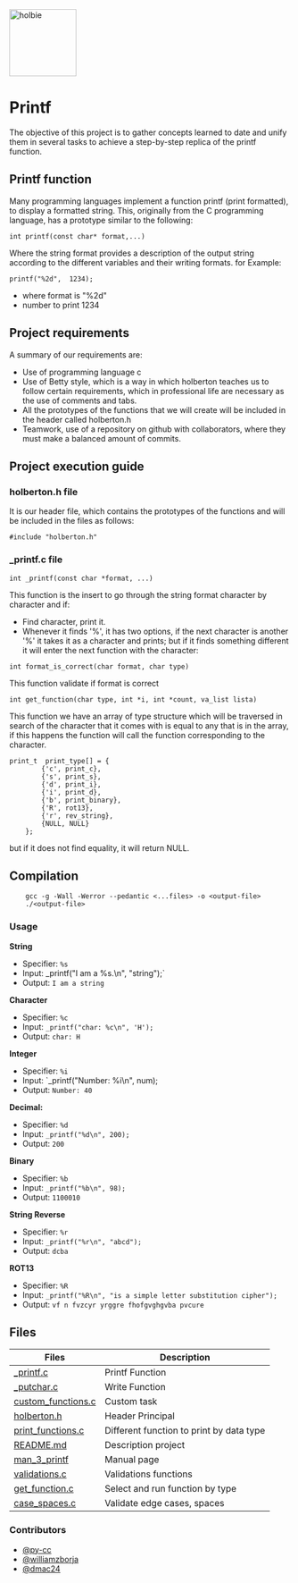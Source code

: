 <img src="https://blog.holbertonschool.com/wp-content/uploads/2020/04/unnamed-2.png" alt="holbie" width="120">

# Printf

The objective of this project is to gather concepts learned to date and unify them in several tasks to achieve a step-by-step replica of the printf function.

## Printf function

Many programming languages implement a function printf (print formatted), to display a formatted string. This, originally from the C programming language, has a prototype similar to the following:

```
int printf(const char* format,...)
```
Where the string format provides a description of the output string according to the different variables and their writing formats.
for Example: 

```
printf("%2d",  1234);
```
- where format is "%2d"
- number to print 1234

## Project requirements

A summary of our requirements are:
- Use of programming language c
- Use of Betty style, which is a way in which holberton teaches us to follow certain requirements, which in professional life are necessary as the use of comments and tabs.
- All the prototypes of the functions that we will create will be included in the header called holberton.h
- Teamwork, use of a repository on github with collaborators, where they must make a balanced amount of commits.

## Project execution guide

### holberton.h file

It is our header file, which contains the prototypes of the functions and will be included in the files as follows:

```
#include "holberton.h"
```
### _printf.c file 

```
int _printf(const char *format, ...)
```
This function is the insert to go through the string format character by character and if:
- Find character, print it.
- Whenever it finds '%', it has two options, if the next character is another '%' it takes it as a character and prints; but if it finds something different it will enter the next function with the character:

```
int format_is_correct(char format, char type)
```
This function validate if format is correct

```
int get_function(char type, int *i, int *count, va_list lista)
```
This function we have an array of type structure which will be traversed in search of the character that it comes with is equal to any that is in the array, if this happens the function will call the function corresponding to the character.

``` 
print_t  print_type[] = {
		{'c', print_c},
		{'s', print_s},
		{'d', print_i},
		{'i', print_d},
		{'b', print_binary},
		{'R', rot13},
		{'r', rev_string},
		{NULL, NULL}
	};
```
but if it does not find equality, it will return NULL.

## Compilation
```
	gcc -g -Wall -Werror --pedantic <...files> -o <output-file>
	./<output-file>
```
### Usage
**String**
* Specifier: `%s`
* Input:  _printf("I am a %s.\n", "string");`
* Output: `I am a string`

**Character**
* Specifier: `%c`
* Input:  `_printf("char: %c\n", 'H');`
* Output: `char: H`

**Integer**
* Specifier: `%i`
* Input:  `_printf("Number: %i\n", num);
* Output: `Number: 40`

**Decimal:**
* Specifier: `%d`
* Input:  `_printf("%d\n", 200);`
* Output: `200`

**Binary**
* Specifier: `%b`
* Input:  `_printf("%b\n", 98);`
* Output: `1100010`

**String Reverse**
* Specifier: `%r`
* Input:  `_printf("%r\n", "abcd");`
* Output: `dcba`

**ROT13**
* Specifier: `%R`
* Input:  `_printf("%R\n", "is a simple letter substitution cipher");`
* Output: `vf n fvzcyr yrggre fhofgvghgvba pvcure`

## Files

Files|Description
--|--
[_printf.c](._printf.c) | Printf Function
[_putchar.c](._putchar.c)| Write Function
[custom_functions.c](.custom_espec.c)| Custom task
[holberton.h](.holberton.h)| Header Principal
[print_functions.c](.print_functions.c)| Different function to print by data type
[README.md](.README.md)| Description project
[man_3_printf](.man_3_printf)| Manual page
[validations.c](.validations.c)| Validations functions
[get_function.c](.get_function.c)| Select and run function by type
[case_spaces.c](.case_spaces.c)| Validate edge cases, spaces

### Contributors

* [@py-cc](https://github.com/py-cc)
* [@williamzborja](https://github.com/williamzborja)
* [@dmac24](https://github.com/dmac24)
